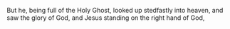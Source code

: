 But he, being full of the Holy Ghost, looked up stedfastly into heaven, and saw the glory of God, and Jesus standing on the right hand of God,
